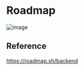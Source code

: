 # Roadmap
![image](https://user-images.githubusercontent.com/84963363/145328105-6635ee33-d3b8-4f8c-9daa-188f0f35b051.png)

## Reference
https://roadmap.sh/backend
